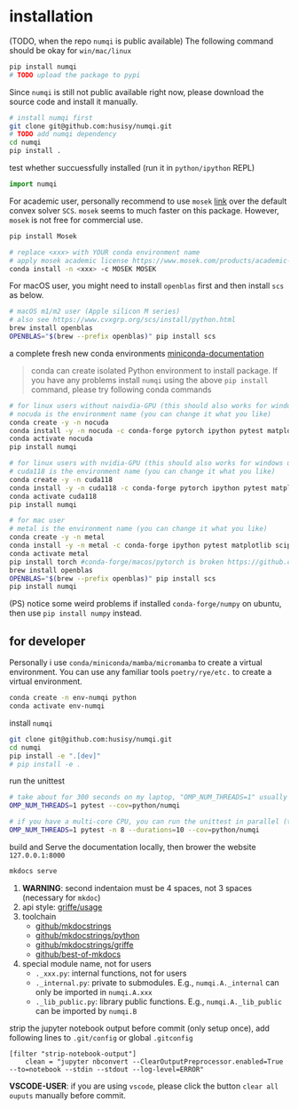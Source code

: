 # installation

(TODO, when the repo `numqi` is public available) The following command should be okay for `win/mac/linux`

```bash
pip install numqi
# TODO upload the package to pypi
```

Since `numqi` is still not public available right now, please download the source code and install it manually.

```bash
# install numqi first
git clone git@github.com:husisy/numqi.git
# TODO add numqi dependency
cd numqi
pip install .
```

test whether succuessfully installed (run it in `python/ipython` REPL)

```Python
import numqi
```

For academic user, personally recommend to use `mosek` [link](https://docs.mosek.com/latest/pythonapi/index.html) over the default convex solver `SCS`. `mosek` seems to much faster on this package. However, `mosek` is not free for commercial use.

```bash
pip install Mosek

# replace <xxx> with YOUR conda environment name
# apply mosek academic license https://www.mosek.com/products/academic-licenses/
conda install -n <xxx> -c MOSEK MOSEK
```

For macOS user, you might need to install `openblas` first and then install `scs` as below.

```bash
# macOS m1/m2 user (Apple silicon M series)
# also see https://www.cvxgrp.org/scs/install/python.html
brew install openblas
OPENBLAS="$(brew --prefix openblas)" pip install scs
```

a complete fresh new conda environments [miniconda-documentation](https://docs.conda.io/en/latest/miniconda.html)

> conda can create isolated Python environment to install package. If you have any problems install `numqi` using the above `pip install` command, please try following conda commands

```bash
# for linux users without naivdia-GPU (this should also works for windows user)
# nocuda is the environment name (you can change it what you like)
conda create -y -n nocuda
conda install -y -n nocuda -c conda-forge pytorch ipython pytest matplotlib scipy tqdm cvxpy
conda activate nocuda
pip install numqi

# for linux users with nvidia-GPU (this should also works for windows user)
# cuda118 is the environment name (you can change it what you like)
conda create -y -n cuda118
conda install -y -n cuda118 -c conda-forge pytorch ipython pytest matplotlib scipy tqdm cvxpy
conda activate cuda118
pip install numqi

# for mac user
# metal is the environment name (you can change it what you like)
conda create -y -n metal
conda install -y -n metal -c conda-forge ipython pytest matplotlib scipy requests tqdm cvxpy
conda activate metal
pip install torch #conda-forge/macos/pytorch is broken https://github.com/conda-forge/pytorch-cpu-feedstock/issues/180
brew install openblas
OPENBLAS="$(brew --prefix openblas)" pip install scs
pip install numqi
```

(PS) notice some weird problems if installed `conda-forge/numpy` on ubuntu, then use `pip install numpy` instead.

## for developer

Personally i use `conda/miniconda/mamba/micromamba` to create a virtual environment. You can use any familiar tools `poetry/rye/etc.` to create a virtual environment.

```bash
conda create -n env-numqi python
conda activate env-numqi
```

install `numqi`

```bash
git clone git@github.com:husisy/numqi.git
cd numqi
pip install -e ".[dev]"
# pip install -e .
```

run the unittest

```bash
# take about for 300 seconds on my laptop, "OMP_NUM_THREADS=1" usually runs faster (some unnecessay threads are disabled)
OMP_NUM_THREADS=1 pytest --cov=python/numqi

# if you have a multi-core CPU, you can run the unittest in parallel (take about 70 seconds on my laptop)
OMP_NUM_THREADS=1 pytest -n 8 --durations=10 --cov=python/numqi
```

build and Serve the documentation locally, then brower the website `127.0.0.1:8000`

```bash
mkdocs serve
```

1. **WARNING**: second indentaion must be 4 spaces, not 3 spaces (necessary for `mkdoc`)
2. api style: [griffe/usage](https://mkdocstrings.github.io/griffe/docstrings/)
3. toolchain
    * [github/mkdocstrings](https://github.com/mkdocstrings/mkdocstrings)
    * [github/mkdocstrings/python](https://github.com/mkdocstrings/python)
    * [github/mkdocstrings/griffe](https://github.com/mkdocstrings/griffe)
    * [github/best-of-mkdocs](https://github.com/mkdocs/best-of-mkdocs)
4. special module name, not for users
   * `._xxx.py`: internal functions, not for users
   * `._internal.py`: private to submodules. E.g., `numqi.A._internal` can only be imported in `numqi.A.xxx`
   * `._lib_public.py`: library public functions. E.g., `numqi.A._lib_public` can be imported by `numqi.B`

strip the jupyter notebook output before commit (only setup once), add following lines to `.git/config` or global `.gitconfig`

```text
[filter "strip-notebook-output"]
    clean = "jupyter nbconvert --ClearOutputPreprocessor.enabled=True --to=notebook --stdin --stdout --log-level=ERROR"
```

**VSCODE-USER**: if you are using `vscode`, please click the button `clear all ouputs` manually before commit.
